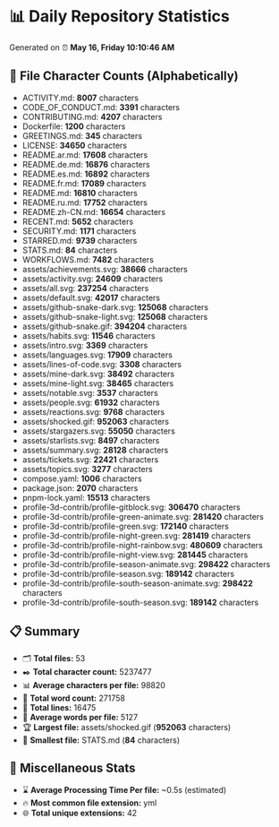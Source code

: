 # 📊 Daily Repository Statistics
Generated on ⏰ **May 16, Friday 10:10:46 AM**

## 📂 File Character Counts (Alphabetically)
- ACTIVITY.md: **8007** characters
- CODE_OF_CONDUCT.md: **3391** characters
- CONTRIBUTING.md: **4207** characters
- Dockerfile: **1200** characters
- GREETINGS.md: **345** characters
- LICENSE: **34650** characters
- README.ar.md: **17608** characters
- README.de.md: **16876** characters
- README.es.md: **16892** characters
- README.fr.md: **17089** characters
- README.md: **16810** characters
- README.ru.md: **17752** characters
- README.zh-CN.md: **16654** characters
- RECENT.md: **5652** characters
- SECURITY.md: **1171** characters
- STARRED.md: **9739** characters
- STATS.md: **84** characters
- WORKFLOWS.md: **7482** characters
- assets/achievements.svg: **38666** characters
- assets/activity.svg: **24609** characters
- assets/all.svg: **237254** characters
- assets/default.svg: **42017** characters
- assets/github-snake-dark.svg: **125068** characters
- assets/github-snake-light.svg: **125068** characters
- assets/github-snake.gif: **394204** characters
- assets/habits.svg: **11546** characters
- assets/intro.svg: **3369** characters
- assets/languages.svg: **17909** characters
- assets/lines-of-code.svg: **3308** characters
- assets/mine-dark.svg: **38492** characters
- assets/mine-light.svg: **38465** characters
- assets/notable.svg: **3537** characters
- assets/people.svg: **61932** characters
- assets/reactions.svg: **9768** characters
- assets/shocked.gif: **952063** characters
- assets/stargazers.svg: **55050** characters
- assets/starlists.svg: **8497** characters
- assets/summary.svg: **28128** characters
- assets/tickets.svg: **22421** characters
- assets/topics.svg: **3277** characters
- compose.yaml: **1006** characters
- package.json: **2070** characters
- pnpm-lock.yaml: **15513** characters
- profile-3d-contrib/profile-gitblock.svg: **306470** characters
- profile-3d-contrib/profile-green-animate.svg: **281420** characters
- profile-3d-contrib/profile-green.svg: **172140** characters
- profile-3d-contrib/profile-night-green.svg: **281419** characters
- profile-3d-contrib/profile-night-rainbow.svg: **480609** characters
- profile-3d-contrib/profile-night-view.svg: **281445** characters
- profile-3d-contrib/profile-season-animate.svg: **298422** characters
- profile-3d-contrib/profile-season.svg: **189142** characters
- profile-3d-contrib/profile-south-season-animate.svg: **298422** characters
- profile-3d-contrib/profile-south-season.svg: **189142** characters

## 📋 Summary
- 🗂️ **Total files:** 53
- ✒️ **Total character count:** 5237477
- 📊 **Average characters per file:** 98820
- 📝 **Total word count:** 271758
- 🧾 **Total lines:** 16475
- 📐 **Average words per file:** 5127
- 🏆 **Largest file:** assets/shocked.gif (**952063** characters)
- 🥉 **Smallest file:** STATS.md (**84** characters)

## 🌟 Miscellaneous Stats
- ⌛ **Average Processing Time Per file:** ~0.5s (estimated)
- 🔥 **Most common file extension:** yml
- 🌐 **Total unique extensions:** 42
